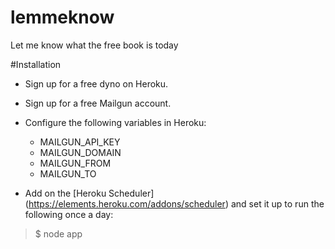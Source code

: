 # lemmeknow
Let me know what the free book is today

#Installation
* Sign up for a free dyno on Heroku.
* Sign up for a free Mailgun account.
* Configure the following variables in Heroku:
  * MAILGUN_API_KEY
  * MAILGUN_DOMAIN
  * MAILGUN_FROM
  * MAILGUN_TO

* Add on the [Heroku Scheduler] (https://elements.heroku.com/addons/scheduler) and set it up to run the following once a day:

>$ node app
